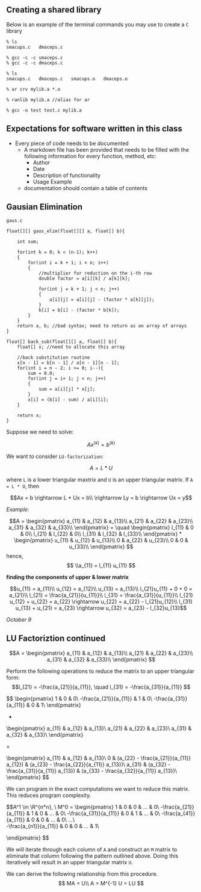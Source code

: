 <script
  src="https://cdn.mathjax.org/mathjax/latest/MathJax.js?config=TeX-AMS-MML_HTMLorMML"
  type="text/javascript">
</script>


## Creating a shared library
Below is an example of the terminal commands you may use to create a `C` library

```
% ls
smacups.c   dmaceps.c

% gcc -c -c smaceps.c
% gcc -c -c dmaceps.c

% ls
smacups.c   dmaceps.c   smacups.o   dmaceps.o

% ar crv mylib.a *.o

% ranlib mylib.a //alias for ar

% gcc -o test test.c mylib.a
```

## Expectations for software written in this class

*   Every piece of code needs to be documented
    *  A markdown file has been provided that needs to be filled with the following information for every function, method, etc:
        *  Author
        *  Date
        *  Description of functionality
        *  Usage Example
    *  documentation should contain a table of contents


## Gausian Elimination
`gaus.c`
```
float[][] gaus_elim(float[][] a, float[] b){
    
    int sum;

    for(int k = 0; k < (n-1); k++)
    {
        for(int i = k + 1; i < n; i++)
        {
            //multiplier for reduction on the i-th row
            double factor = a[i][k] / a[k][k];

            for(int j = k + 1; j < n; j++)
            {
                a[i][j] = a[i][j] - (factor * a[k][j]);
            }
            b[i] = b[i] - (factor * b[k]);
        }
    }
    return a, b; //bad syntax; need to return as an array of arrays
}

float[] back_sub(float[][] a, float[] b){
    float[] x; //need to allocate this array

    //back substitution routine
    x[n - 1] = b[n - 1] / a[n - 1][n - 1];
    for(int i = n - 2; i >= 0; i--){
        sum = 0.0;
        for(int j = i+ 1; j < n; j++)
        {
            sum = a[i][j] * x[j];
        }
        x[i] = (b[i] - sum) / a[i][i];
    }

    return x;
}
```


Suppose we need to solve:

$$ Ax^{(k)} = b^{(k)} $$

We want to consider `LU-factorization`:

$$A = L * U$$

where `L` is a lower triangular maxtrix and `U` is an upper triangular matrix. If `A = L * U`, then

$$Ax = b \rightarrow L * Ux = b\\ \rightarrow Ly = b \rightarrow Ux = y$$

*Example:*

$$A = 
\begin{pmatrix}
a_{11} & a_{12} & a_{13}\\
a_{21} & a_{22} & a_{23}\\
a_{31} & a_{32} & a_{33}\\
\end{pmatrix}
= \quad
\begin{pmatrix}
l_{11} & 0 & 0\\
l_{21} & l_{22} & 0\\
l_{31} & l_{32} & l_{33}\\
\end{pmatrix}
*
\begin{pmatrix}
u_{11} & u_{12} & u_{13}\\
0 & a_{22} & u_{23}\\
0 & 0 & u_{33}\\
\end{pmatrix}
$$
hence,
$$
\\a_{11} = l_{11} u_{11}
$$

**finding the components of upper & lower matrix**

$$u_{11} = a_{11}\\
u_{12} = a_{12}\\
u_{13} = a_{13}\\
l_{21}u_{11} + 0 + 0 = a_{21}\\
l_{21} = \frac{a_{21}}{u_{11}}\\
l_{31} = \frac{a_{31}}{u_{11}}\\
l_{21} u_{12} + u_{22} = a_{22} \rightarrow u_{22} = a_{22} - l_{21}u_{12}\\
l_{31} u_{13} + u_{21} = a_{23} \rightarrow u_{32} = a_{23} - l_{32}u_{13}$$



*October 9*
## LU Factoriztion continued


$$A = 
\begin{pmatrix}
a_{11} & a_{12} & a_{13}\\
a_{21} & a_{22} & a_{23}\\
a_{31} & a_{32} & a_{33}\\
\end{pmatrix}
$$

Perform the following operations to reduce the matrix to an upper triangular form:
$$l_{21} = -\frac{a_{21}}{a_{11}}, \quad l_{31} = -\frac{a_{31}}{a_{11}} $$


$$ 
\begin{pmatrix}
1 & 0 & 0\\
-\frac{a_{21}}{a_{11}} & 1 & 0\\
-\frac{a_{31}}{a_{11}} & 0 & 1\\
\end{pmatrix}

*

\begin{pmatrix}
a_{11} & a_{12} & a_{13}\\
a_{21} & a_{22} & a_{23}\\
a_{31} & a_{32} & a_{33}\\
\end{pmatrix}

=

\begin{pmatrix}
a_{11} & a_{12} & a_{13}\\
0 & (a_{22} - \frac{a_{21}}{a_{11}} a_{12}) & (a_{23} - \frac{a_{22}}{a_{11}} a_{13})\\
a_{31} & (a_{32} - \frac{a_{31}}{a_{11}} a_{13}) & (a_{33} - \frac{a_{32}}{a_{11}} a_{13})\\
\end{pmatrix}
$$

We can program in the exact computations we want to reduce this matrix. This reduces program complexity.

$$A^1 \in \R^{n*n}, \\
M^0 = \begin{pmatrix}
1 & 0 & 0 & ... & 0\\
-\frac{a_{21}}{a_{11}} & 1 & 0 & ... & 0\\
-\frac{a_{31}}{a_{11}} & 0 & 1 & ... & 0\\
-\frac{a_{41}}{a_{11}} & 0 & 0 & ... & 0\\
...\\\
-\frac{a_{n1}}{a_{11}} & 0 & 0 & ... & 1\\

\end{pmatrix}
$$

We will iterate through each column of `A` and construct an `M` matrix to eliminate that column following the pattern outlined above. Doing this iteratively will result in an upper triangular matrix `U`.


We can derive the following relationship from this procedure.
$$
MA = U\\ A = M^{-1} U = LU
$$